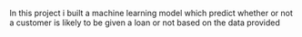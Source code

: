 In this project i built a machine learning model which predict whether or not a customer is likely to be given a loan or not based on the data provided
